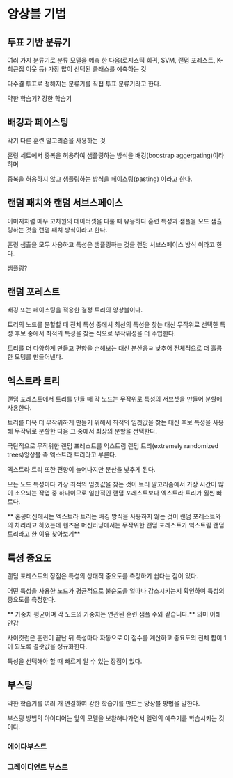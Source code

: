 # 앙상블 기법



## 투표 기반 분류기

여러 가지 분류기로 분류 모델을 예측 한 다음(로지스틱 회귀,  SVM, 랜덤 포레스트, K-최근접 이웃 등) 가장 많이 선택된 클래스를 예측하는 것

다수결 투표로 정해지는 분류기를 직접 투표 분류기라고 한다.



약한 학습기? 강한 학습기



## 배깅과 페이스팅

각기 다른 훈련 알고리즘을 사용하는 것

훈련 세트에서 중복을 허용하여 샘플링하는 방식을 배깅(boostrap aggergating)이라 하며

중복을 허용하지 않고 샘플링하는 방식을 페이스팅(pasting) 이라고 한다.



## 랜덤 패치와 랜덤 서브스페이스

이미지처럼 매우 고차원의 데이터셋을 다룰 때 유용하다 훈련 특성과 샘플을 모드 샘츨링하는 것을 랜덤 패치 방식이라고 한다.

훈련 샘츨을 모두 사용하고 특성은 샘플링하는 것을  랜덤 서브스페이스 방식 이라고 한다.

샘플링?



## 랜덤 포레스트

배깅 또는 페이스팅을 적용한 결정 트리의 앙상블이다.

트리의 노드를 분할할 때 전체 특성 중에서 최선의 특성을 찾는 대신 무작위로 선택한 특성 후보 중에서 최적의 특성을 찾는 식으로  무작위성을 더 주입한다.

트리를 더 다양하게 만들고 편향을 손해보는 대신 분산응ㄹ 낮추어 전체적으로 더 훌륭한 모뎅를 만들어낸다.





## 엑스트라 트리

랜덤 포레스트에서 트리를 만들 때 각 노드는 무작위로  특성의 서브셋을 만들어 분할에 사용한다.

트리를 더욱 더 무작위하게 만들기 위해서 최적의 임곗값을 찾는 대신 후보 특성을 사용해 무작위로 분할한 다음 그 중에서 최상의 분할을 선택한다.

극단적으로 무작위한 랜덤 포레스트를 익스트림 랜덤 트리(extremely randomized trees)앙상블 즉 엑스트라 트리라고 부른다.

엑스트라 트리 또한 편향이 늘어나지만 분산을 낮추게 된다.

모든 노드 특성마다 가장 최적의 임곗값을 찾는 것이 트리 알고리즘에서 가장 시간이 많이 소요되는 작업 중 하나이므로 일반적인 랜덤 포레스트보다 엑스트라 트리가 훨씬 빠르다.



** 혼공머신에서는 엑스트라 트리는 배깅 방식을 사용하지 않는 것이 랜덤 포레스트와의 차리라고 하였는데 핸즈온 머신러닝에서는 무작위한 랜덤 포레스트가 익스트림 랜덤 트리라고 한 이유 찾아보기**

## 특성 중요도

랜덤 포레스트의 장점은 특성의 상대적 중요도를 측정하기 쉽다는 점이 있다.

어떤 특성을 사용한 노드가  평균적으로 불순도을 얼마나 감소시키는지 확인하여 특성의 중요도를 측정한다.

** 가중치 평균이며 각 노드의 가중치는 연관된 훈련 샘플 수와 같습니다.** 의미 이해  안감



사이킷런은 훈련이 끝난 뒤 특성마다 자동으로 이 점수를 계산하고 중요도의 전체 합이 1이 되도록 결괏값을 정규화한다.

특성을 선택해야 할 때 빠르게 알 수 있는 장점이 있다.



## 부스팅

약한 학습기를 여러 개 연결하여 강한 학습기를 만드는 앙상블 방법을 말한다.

부스팅 방법의 아이디어는 앞의 모델을 보완해나가면서 일련의 예측기를 학습시키는 것이다.



### 에이다부스트



### 그레이디언트 부스트



